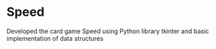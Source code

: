 # Speed
Developed the card game Speed using Python library tkinter and basic implementation of data structures
